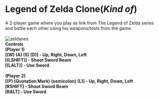 # Legend of Zelda Clone(*Kind of*)
A 2-player game where you play as link from The Legend of Zelda series and battle each other using his weapons/tools from the game. <br /> <br />
![zeldanes](https://user-images.githubusercontent.com/19439575/34623893-1390d66c-f279-11e7-9d2c-4bc7c80c8168.gif) <br />
<b>Controls <br />
(Player 1) <br />
[(W) (A) (S) (D)] - Up, Right, Down, Left <br />
[(LSHIFT)] - Shoot Sword Beam <br />
[(LALT)] - Use Sword <br />
<br />
(Player 2) <br />
[(P) (Quotation Mark) (semicolon) (L)] - Up, Right, Down, Left <br />
[RSHIFT] - Shoot Sword Beam <br />
[RALT] - Use Sword <br /> </b>

